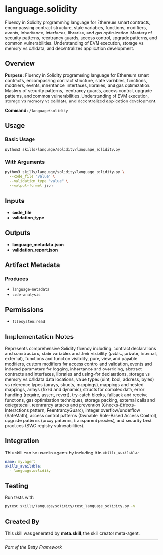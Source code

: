 # language.solidity

Fluency in Solidity programming language for Ethereum smart contracts, encompassing contract structure, state variables, functions, modifiers, events, inheritance, interfaces, libraries, and gas optimization. Mastery of security patterns, reentrancy guards, access control, upgrade patterns, and common vulnerabilities. Understanding of EVM execution, storage vs memory vs calldata, and decentralized application development.

## Overview

**Purpose:** Fluency in Solidity programming language for Ethereum smart contracts, encompassing contract structure, state variables, functions, modifiers, events, inheritance, interfaces, libraries, and gas optimization. Mastery of security patterns, reentrancy guards, access control, upgrade patterns, and common vulnerabilities. Understanding of EVM execution, storage vs memory vs calldata, and decentralized application development.

**Command:** `/language/solidity`

## Usage

### Basic Usage

```bash
python3 skills/language/solidity/language_solidity.py
```

### With Arguments

```bash
python3 skills/language/solidity/language_solidity.py \
  --code_file "value" \
  --validation_type "value" \
  --output-format json
```

## Inputs

- **code_file**
- **validation_type**

## Outputs

- **language_metadata.json**
- **validation_report.json**

## Artifact Metadata

### Produces

- `language-metadata`
- `code-analysis`

## Permissions

- `filesystem:read`

## Implementation Notes

Represents comprehensive Solidity fluency including: contract declarations and constructors, state variables and their visibility (public, private, internal, external), functions and function visibility, pure, view, and payable modifiers, custom modifiers for access control and validation, events and indexed parameters for logging, inheritance and overriding, abstract contracts and interfaces, libraries and using-for declarations, storage vs memory vs calldata data locations, value types (uint, bool, address, bytes) vs reference types (arrays, structs, mappings), mappings and nested mappings, arrays (fixed and dynamic), structs for complex data, error handling (require, assert, revert), try-catch blocks, fallback and receive functions, gas optimization techniques, storage packing, external calls and delegatecall, reentrancy attacks and prevention (Checks-Effects-Interactions pattern, ReentrancyGuard), integer overflow/underflow (SafeMath), access control patterns (Ownable, Role-Based Access Control), upgrade patterns (proxy patterns, transparent proxies), and security best practices (SWC registry vulnerabilities).

## Integration

This skill can be used in agents by including it in `skills_available`:

```yaml
name: my.agent
skills_available:
  - language.solidity
```

## Testing

Run tests with:

```bash
pytest skills/language/solidity/test_language_solidity.py -v
```

## Created By

This skill was generated by **meta.skill**, the skill creator meta-agent.

---

*Part of the Betty Framework*
